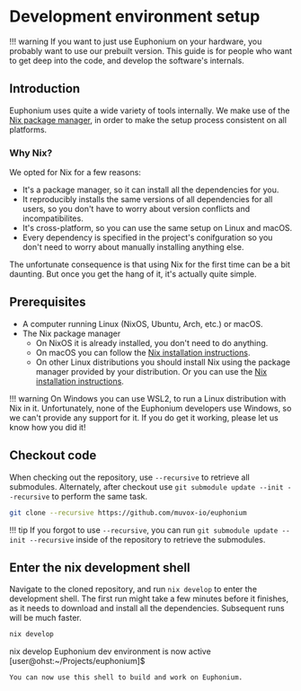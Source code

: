 # Development environment setup

!!! warning
    If you want to just use Euphonium on your hardware, you probably want to use our prebuilt version. This guide is for people who want to get deep into the code, and develop the software's internals.

## Introduction

Euphonium uses quite a wide variety of tools internally. We make use of the [Nix package manager](https://nixos.org/), in order to make the setup process consistent on all platforms.

### Why Nix?

We opted for Nix for a few reasons:

- It's a package manager, so it can install all the dependencies for you.
- It reproducibly installs the same versions of all dependencies for all users, so you don't have to worry about version conflicts and incompatibilites. 
- It's cross-platform, so you can use the same setup on Linux and macOS.
- Every dependency is specified in the project's conifguration so you don't need to worry about manually installing anything else.

The unfortunate consequence is that using Nix for the first time can be a bit daunting. But once you get the hang of it, it's actually quite simple.

## Prerequisites
  - A computer running Linux (NixOS, Ubuntu, Arch, etc.) or macOS.
  - The Nix package manager
    - On NixOS it is already installed, you don't need to do anything.
    - On macOS you can follow the [Nix installation instructions](https://nixos.org/download.html#nix-install-macos).
    - On other Linux distributions you should install Nix using the package manager provided by your distribution. Or you can use the [Nix installation instructions](https://nixos.org/download.html#nix-install-linux).

!!! warning
    On Windows you can use WSL2, to run a Linux distribution with Nix in it. Unfortunately, none of the Euphonium developers use Windows, so we can't provide any support for it. If you do get it working, please let us know how you did it!

## Checkout code

When checking out the repository, use `--recursive` to retrieve all submodules. Alternately, after checkout use `git submodule update --init --recursive` to perform the same task.

```sh
git clone --recursive https://github.com/muvox-io/euphonium
```

!!! tip
    If you forgot to use `--recursive`, you can run `git submodule update --init --recursive` inside of the repository to retrieve the submodules.

## Enter the nix development shell

Navigate to the cloned repository, and run `nix develop` to enter the development shell. The first run might take a few minutes before it finishes, as it needs to download and install all the dependencies. Subsequent runs will be much faster.

```sh
nix develop

```
nix develop
Euphonium dev environment is now active
[user@ohst:~/Projects/euphonium]$ 
```
You can now use this shell to build and work on Euphonium.


